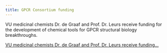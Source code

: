 ```yaml
---
title: GPCR Consortium funding
---
```

VU medicinal chemists Dr. de Graaf and Prof. Dr. Leurs receive funding for the development of chemical tools for GPCR structural biology breakthroughs.

[VU medicinal chemists Dr. de Graaf and Prof. Dr. Leurs receive funding...](http://www.aimms.vu.nl/en/news-events/news-archive/2016/jan-mrt/vu-medicinal-chemists-dr-de-graaf-and-prof-dr-leurs-receive-funding-for-the-development-of-chemical.aspx)
